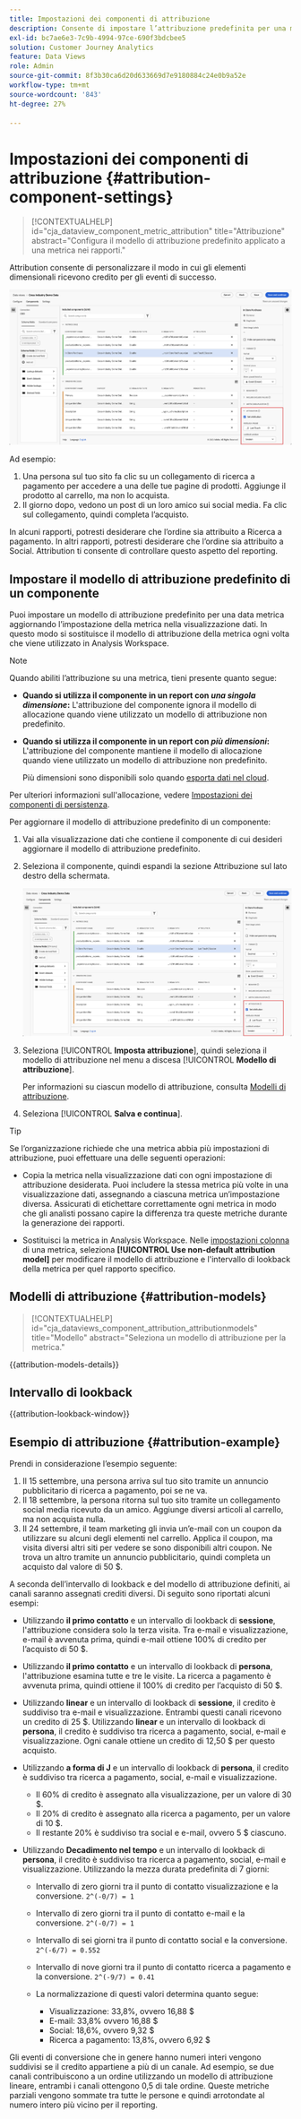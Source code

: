 ```yaml
---
title: Impostazioni dei componenti di attribuzione
description: Consente di impostare l’attribuzione predefinita per una metrica.
exl-id: bc7ae6e3-7c9b-4994-97ce-690f3bdcbee5
solution: Customer Journey Analytics
feature: Data Views
role: Admin
source-git-commit: 8f3b30ca6d20d633669d7e9180884c24e0b9a52e
workflow-type: tm+mt
source-wordcount: '843'
ht-degree: 27%

---
```


# Impostazioni dei componenti di attribuzione {#attribution-component-settings}

<!-- markdownlint-disable MD034 -->

>[!CONTEXTUALHELP]
>id="cja_dataview_component_metric_attribution"
>title="Attribuzione"
>abstract="Configura il modello di attribuzione predefinito applicato a una metrica nei rapporti."

<!-- markdownlint-enable MD034 -->


Attribution consente di personalizzare il modo in cui gli elementi dimensionali ricevono credito per gli eventi di successo.

![Finestra Visualizzazioni dati che evidenzia l&#39;opzione Imposta attribuzione](../assets/attribution-settings.png)

Ad esempio:

1. Una persona sul tuo sito fa clic su un collegamento di ricerca a pagamento per accedere a una delle tue pagine di prodotti. Aggiunge il prodotto al carrello, ma non lo acquista.
2. Il giorno dopo, vedono un post di un loro amico sui social media. Fa clic sul collegamento, quindi completa l’acquisto.

In alcuni rapporti, potresti desiderare che l’ordine sia attribuito a Ricerca a pagamento. In altri rapporti, potresti desiderare che l’ordine sia attribuito a Social. Attribution ti consente di controllare questo aspetto del reporting.

## Impostare il modello di attribuzione predefinito di un componente

Puoi impostare un modello di attribuzione predefinito per una data metrica aggiornando l’impostazione della metrica nella visualizzazione dati. In questo modo si sostituisce il modello di attribuzione della metrica ogni volta che viene utilizzato in Analysis Workspace.

>[!NOTE]
>
>Quando abiliti l’attribuzione su una metrica, tieni presente quanto segue:
>
>* **Quando si utilizza il componente in un report con *una singola dimensione*:** L&#39;attribuzione del componente ignora il modello di allocazione quando viene utilizzato un modello di attribuzione non predefinito.
>
>* **Quando si utilizza il componente in un report con *più dimensioni*:** L&#39;attribuzione del componente mantiene il modello di allocazione quando viene utilizzato un modello di attribuzione non predefinito.
>
>   Più dimensioni sono disponibili solo quando [esporta dati nel cloud](/help/analysis-workspace/export/export-cloud.md).
>
> Per ulteriori informazioni sull&#39;allocazione, vedere [Impostazioni dei componenti di persistenza](/help/data-views/component-settings/persistence.md).

Per aggiornare il modello di attribuzione predefinito di un componente:

1. Vai alla visualizzazione dati che contiene il componente di cui desideri aggiornare il modello di attribuzione predefinito.

1. Seleziona il componente, quindi espandi la sezione Attribuzione sul lato destro della schermata.

   ![Finestra Visualizzazioni dati che evidenzia l&#39;opzione Imposta attribuzione](../assets/attribution-settings.png)

1. Seleziona [!UICONTROL **Imposta attribuzione**], quindi seleziona il modello di attribuzione nel menu a discesa [!UICONTROL **Modello di attribuzione**].

   Per informazioni su ciascun modello di attribuzione, consulta [Modelli di attribuzione](#attribution-models).

1. Seleziona [!UICONTROL **Salva e continua**].

>[!TIP]
>
>Se l’organizzazione richiede che una metrica abbia più impostazioni di attribuzione, puoi effettuare una delle seguenti operazioni:
>
> * Copia la metrica nella visualizzazione dati con ogni impostazione di attribuzione desiderata. Puoi includere la stessa metrica più volte in una visualizzazione dati, assegnando a ciascuna metrica un’impostazione diversa. Assicurati di etichettare correttamente ogni metrica in modo che gli analisti possano capire la differenza tra queste metriche durante la generazione dei rapporti.
>
> * Sostituisci la metrica in Analysis Workspace. Nelle [impostazioni colonna](/help/analysis-workspace/visualizations/freeform-table/column-row-settings/column-settings.md) di una metrica, seleziona **[!UICONTROL Use non-default attribution model]** per modificare il modello di attribuzione e l&#39;intervallo di lookback della metrica per quel rapporto specifico.

## Modelli di attribuzione {#attribution-models}

<!-- markdownlint-disable MD034 -->

>[!CONTEXTUALHELP]
>id="cja_dataviews_component_attribution_attributionmodels"
>title="Modello"
>abstract="Seleziona un modello di attribuzione per la metrica."

<!-- markdownlint-enable MD034 -->

{{attribution-models-details}}


## Intervallo di lookback

{{attribution-lookback-window}}



## Esempio di attribuzione {#attribution-example}

Prendi in considerazione l’esempio seguente:

1. Il 15 settembre, una persona arriva sul tuo sito tramite un annuncio pubblicitario di ricerca a pagamento, poi se ne va.
1. Il 18 settembre, la persona ritorna sul tuo sito tramite un collegamento social media ricevuto da un amico. Aggiunge diversi articoli al carrello, ma non acquista nulla.
1. Il 24 settembre, il team marketing gli invia un’e-mail con un coupon da utilizzare su alcuni degli elementi nel carrello. Applica il coupon, ma visita diversi altri siti per vedere se sono disponibili altri coupon. Ne trova un altro tramite un annuncio pubblicitario, quindi completa un acquisto dal valore di 50 $.

A seconda dell’intervallo di lookback e del modello di attribuzione definiti, ai canali saranno assegnati crediti diversi. Di seguito sono riportati alcuni esempi:

* Utilizzando **il primo contatto** e un intervallo di lookback di **sessione**, l&#39;attribuzione considera solo la terza visita. Tra e-mail e visualizzazione, e-mail è avvenuta prima, quindi e-mail ottiene 100% di credito per l’acquisto di 50 $.

* Utilizzando **il primo contatto** e un intervallo di lookback di **persona**, l&#39;attribuzione esamina tutte e tre le visite. La ricerca a pagamento è avvenuta prima, quindi ottiene il 100% di credito per l’acquisto di 50 $.

* Utilizzando **linear** e un intervallo di lookback di **sessione**, il credito è suddiviso tra e-mail e visualizzazione. Entrambi questi canali ricevono un credito di 25 $.
Utilizzando **linear** e un intervallo di lookback di **persona**, il credito è suddiviso tra ricerca a pagamento, social, e-mail e visualizzazione. Ogni canale ottiene un credito di 12,50 $ per questo acquisto.

* Utilizzando **a forma di J** e un intervallo di lookback di **persona**, il credito è suddiviso tra ricerca a pagamento, social, e-mail e visualizzazione.

   * Il 60% di credito è assegnato alla visualizzazione, per un valore di 30 $.
   * Il 20% di credito è assegnato alla ricerca a pagamento, per un valore di 10 $.
   * Il restante 20% è suddiviso tra social e e-mail, ovvero 5 $ ciascuno.

* Utilizzando **Decadimento nel tempo** e un intervallo di lookback di **persona**, il credito è suddiviso tra ricerca a pagamento, social, e-mail e visualizzazione. Utilizzando la mezza durata predefinita di 7 giorni:

   * Intervallo di zero giorni tra il punto di contatto visualizzazione e la conversione. `2^(-0/7) = 1`
   * Intervallo di zero giorni tra il punto di contatto e-mail e la conversione. `2^(-0/7) = 1`
   * Intervallo di sei giorni tra il punto di contatto social e la conversione. `2^(-6/7) = 0.552`
   * Intervallo di nove giorni tra il punto di contatto ricerca a pagamento e la conversione. `2^(-9/7) = 0.41`
   * La normalizzazione di questi valori determina quanto segue:

      * Visualizzazione: 33,8%, ovvero 16,88 $
      * E-mail: 33,8% ovvero 16,88 $
      * Social: 18,6%, ovvero 9,32 $
      * Ricerca a pagamento: 13,8%, ovvero 6,92 $

Gli eventi di conversione che in genere hanno numeri interi vengono suddivisi se il credito appartiene a più di un canale. Ad esempio, se due canali contribuiscono a un ordine utilizzando un modello di attribuzione lineare, entrambi i canali ottengono 0,5 di tale ordine. Queste metriche parziali vengono sommate tra tutte le persone e quindi arrotondate al numero intero più vicino per il reporting.


